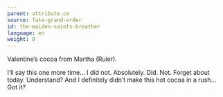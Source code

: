 ```yaml
---
parent: attribute.ce
source: fate-grand-order
id: the-maiden-saints-breather
language: en
weight: 0
---
```


Valentine’s cocoa from Martha (Ruler).

I’ll say this one more time…
I did not. Absolutely. Did. Not. Forget about today.
Understand?
And I definitely didn’t make this hot cocoa in a rush… Got it?
